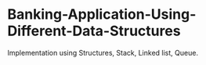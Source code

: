 # Banking-Application-Using-Different-Data-Structures
Implementation using Structures, Stack, Linked list, Queue.
